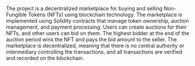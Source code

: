 The project is a decentralized marketplace for buying and selling Non-Fungible Tokens (NFTs) using blockchain technology. The marketplace is implemented using Solidity contracts that manage token ownership, auction management, and payment processing. Users can create auctions for their NFTs, and other users can bid on them. The highest bidder at the end of the auction period wins the NFT and pays the bid amount to the seller. The marketplace is decentralized, meaning that there is no central authority or intermediary controlling the transactions, and all transactions are verified and recorded on the blockchain.
